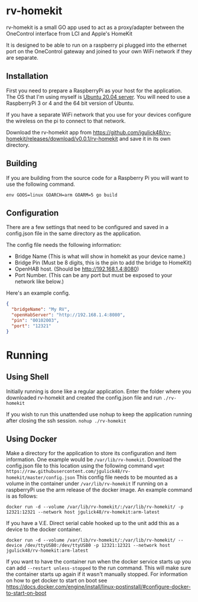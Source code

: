 # rv-homekit

rv-homekit is a small GO app used to act as a proxy/adapter between the OneControl interface from LCI and Apple's HomeKit

It is designed to be able to run on a raspberry pi plugged into the ethernet port on the OneControl gateway and joined to 
your own WiFi network if they are separate.

## Installation

First you need to prepare a RaspberryPi as your host for the application. The OS that I'm using myself is [Ubuntu 20.04 server](https://ubuntu.com/download/raspberry-pi). You will need to use a RaspberryPi 3 or 4 and the 64 bit version of Ubuntu.

If you have a separate WiFi network that you use for your devices configure the wireless on the pi to connect to that network.

Download the rv-homekit app from https://github.com/jgulick48/rv-homekit/releases/download/v0.0.1/rv-homekit and save it in its own directory.

## Building

If you are building from the source code for a Raspberry Pi you will want to use the following command.

```
env GOOS=linux GOARCH=arm GOARM=5 go build
```

## Configuration

There are a few settings that need to be configured and saved in a config.json file in the same directory as the application.

The config file needs the following information:
* Bridge Name (This is what will show in homekit as your device name.)
* Bridge Pin (Must be 8 digits, this is the pin to add the bridge to HomeKit)
* OpenHAB host. (Should be http://192.168.1.4:8080)
* Port Number. (This can be any port but must be exposed to your network like below.)

Here's an example config.

```json
{
  "bridgeName": "My RV",
  "openHabServer": "http://192.168.1.4:8080",
  "pin": "00102003",
  "port": "12321"
}
```

# Running

## Using Shell

Initially running is done like a regular application. Enter the folder where you downloaded rv-homekit and created the config.json file and run `./rv-homekit`

If you wish to run this unattended use nohup to keep the application running after closing the ssh session.
`nohup ./rv-homekit`

## Using Docker

Make a directory for the application to store its configuration and item information. One example would be `/var/lib/rv-homekit`. Download the config.json file to this location using the following command `wget https://raw.githubusercontent.com/jgulick48/rv-homekit/master/config.json` This config file needs to be mounted as a volume in the container under `/var/lib/rv-homekit` If running on a raspberryPi use the arm release of the docker image. An example command is as follows:
```
docker run -d --volume /var/lib/rv-homekit/:/var/lib/rv-homekit/ -p 12321:12321 --network host jgulick48/rv-homekit:arm-latest
```
If you have a V.E. Direct serial cable hooked up to the unit add this as a device to the docker container.
```
docker run -d --volume /var/lib/rv-homekit/:/var/lib/rv-homekit/ --device /dev/ttyUSB0:/dev/ttyUSB0 -p 12321:12321 --network host jgulick48/rv-homekit:arm-latest
```
If you want to have the container run when the docker service starts up you can add `--restart unless-stopped` to the run command. This will make sure the container starts up again if it wasn't manually stopped. For information on how to get docker to start on boot see https://docs.docker.com/engine/install/linux-postinstall/#configure-docker-to-start-on-boot